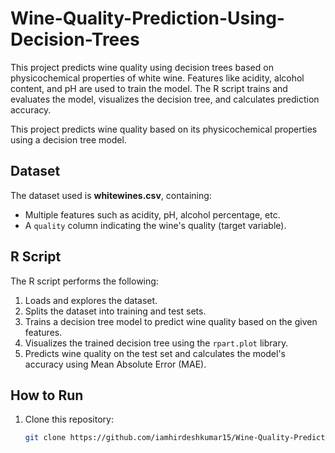 # Wine-Quality-Prediction-Using-Decision-Trees
This project predicts wine quality using decision trees based on physicochemical properties of white wine. Features like acidity, alcohol content, and pH are used to train the model. The R script trains and evaluates the model, visualizes the decision tree, and calculates prediction accuracy.

This project predicts wine quality based on its physicochemical properties using a decision tree model.

## Dataset
The dataset used is **whitewines.csv**, containing:
- Multiple features such as acidity, pH, alcohol percentage, etc.
- A `quality` column indicating the wine's quality (target variable).

## R Script
The R script performs the following:
1. Loads and explores the dataset.
2. Splits the dataset into training and test sets.
3. Trains a decision tree model to predict wine quality based on the given features.
4. Visualizes the trained decision tree using the `rpart.plot` library.
5. Predicts wine quality on the test set and calculates the model's accuracy using Mean Absolute Error (MAE).

## How to Run
1. Clone this repository:
   ```bash
   git clone https://github.com/iamhirdeshkumar15/Wine-Quality-Prediction-Using-Decision-Trees.git

